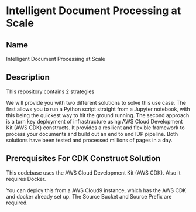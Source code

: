 # Intelligent Document Processing at Scale

## Name
Intelligent Document Processing at Scale

## Description
This repository contains 2 strategies 

We will provide you with two different solutions to solve this use case. The first allows you to run a Python script straight from a Jupyter notebook, with this being the quickest way to hit the ground running.  The second approach is a turn key deployment of infrastructure using AWS Cloud Development Kit (AWS CDK) constructs. It provides a resilient and flexible framework to process your documents and build out an end to end IDP pipeline.  Both solutions have been tested and processed millions of pages in a day.  

## Prerequisites For CDK Construct Solution
This codebase uses the  AWS Cloud Development Kit (AWS CDK). Also it requires Docker.

You can deploy this from a AWS Cloud9 instance, which has the AWS CDK and docker already set up.
The Source Bucket and Source Prefix are required.  
